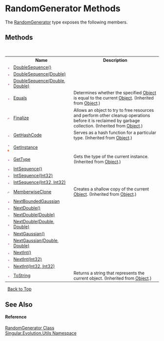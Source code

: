 # RandomGenerator Methods
 

The <a href="0a7f0aa3-9689-dee5-3781-57ec96d060c4">RandomGenerator</a> type exposes the following members.


## Methods
&nbsp;<table><tr><th></th><th>Name</th><th>Description</th></tr><tr><td>![Public method](media/pubmethod.gif "Public method")</td><td><a href="4a12cf5a-c75c-445a-3539-22b1e9b7f015">DoubleSequence()</a></td><td /></tr><tr><td>![Public method](media/pubmethod.gif "Public method")</td><td><a href="d31bf127-cc3b-a3ec-75ce-89426a61657e">DoubleSequence(Double)</a></td><td /></tr><tr><td>![Public method](media/pubmethod.gif "Public method")</td><td><a href="89d4fbde-eb06-82c1-fea0-dac55d0be961">DoubleSequence(Double, Double)</a></td><td /></tr><tr><td>![Public method](media/pubmethod.gif "Public method")</td><td><a href="http://msdn2.microsoft.com/en-us/library/bsc2ak47" target="_blank">Equals</a></td><td>
Determines whether the specified <a href="http://msdn2.microsoft.com/en-us/library/e5kfa45b" target="_blank">Object</a> is equal to the current <a href="http://msdn2.microsoft.com/en-us/library/e5kfa45b" target="_blank">Object</a>.
 (Inherited from <a href="http://msdn2.microsoft.com/en-us/library/e5kfa45b" target="_blank">Object</a>.)</td></tr><tr><td>![Protected method](media/protmethod.gif "Protected method")</td><td><a href="http://msdn2.microsoft.com/en-us/library/4k87zsw7" target="_blank">Finalize</a></td><td>
Allows an object to try to free resources and perform other cleanup operations before it is reclaimed by garbage collection.
 (Inherited from <a href="http://msdn2.microsoft.com/en-us/library/e5kfa45b" target="_blank">Object</a>.)</td></tr><tr><td>![Public method](media/pubmethod.gif "Public method")</td><td><a href="http://msdn2.microsoft.com/en-us/library/zdee4b3y" target="_blank">GetHashCode</a></td><td>
Serves as a hash function for a particular type.
 (Inherited from <a href="http://msdn2.microsoft.com/en-us/library/e5kfa45b" target="_blank">Object</a>.)</td></tr><tr><td>![Public method](media/pubmethod.gif "Public method")![Static member](media/static.gif "Static member")</td><td><a href="bc9c223a-e4b5-7fe2-e389-710ae0380b37">GetInstance</a></td><td /></tr><tr><td>![Public method](media/pubmethod.gif "Public method")</td><td><a href="http://msdn2.microsoft.com/en-us/library/dfwy45w9" target="_blank">GetType</a></td><td>
Gets the type of the current instance.
 (Inherited from <a href="http://msdn2.microsoft.com/en-us/library/e5kfa45b" target="_blank">Object</a>.)</td></tr><tr><td>![Public method](media/pubmethod.gif "Public method")</td><td><a href="2dbaae02-742c-4dad-4df5-9015ae36d3a2">IntSequence()</a></td><td /></tr><tr><td>![Public method](media/pubmethod.gif "Public method")</td><td><a href="5d7803ab-3425-00bc-864b-4fc21d234411">IntSequence(Int32)</a></td><td /></tr><tr><td>![Public method](media/pubmethod.gif "Public method")</td><td><a href="670db6c4-a953-43a9-eacf-be3d8ebbd6b8">IntSequence(Int32, Int32)</a></td><td /></tr><tr><td>![Protected method](media/protmethod.gif "Protected method")</td><td><a href="http://msdn2.microsoft.com/en-us/library/57ctke0a" target="_blank">MemberwiseClone</a></td><td>
Creates a shallow copy of the current <a href="http://msdn2.microsoft.com/en-us/library/e5kfa45b" target="_blank">Object</a>.
 (Inherited from <a href="http://msdn2.microsoft.com/en-us/library/e5kfa45b" target="_blank">Object</a>.)</td></tr><tr><td>![Public method](media/pubmethod.gif "Public method")</td><td><a href="87450df6-875d-9de7-3a0f-44963211a650">NextBoundedGaussian</a></td><td /></tr><tr><td>![Public method](media/pubmethod.gif "Public method")</td><td><a href="c9134dd6-3419-80a4-ab19-c31b0ff2add0">NextDouble()</a></td><td /></tr><tr><td>![Public method](media/pubmethod.gif "Public method")</td><td><a href="65a0ce03-13bc-d7da-c658-7506ce83d600">NextDouble(Double)</a></td><td /></tr><tr><td>![Public method](media/pubmethod.gif "Public method")</td><td><a href="2c50c055-3dbd-4f80-2536-2df29297f8d8">NextDouble(Double, Double)</a></td><td /></tr><tr><td>![Public method](media/pubmethod.gif "Public method")</td><td><a href="9e11e79f-0c08-b5a3-0720-8828fc1f93e4">NextGaussian()</a></td><td /></tr><tr><td>![Public method](media/pubmethod.gif "Public method")</td><td><a href="9b307a2b-530c-9f96-5f9e-706e920371ce">NextGaussian(Double, Double)</a></td><td /></tr><tr><td>![Public method](media/pubmethod.gif "Public method")</td><td><a href="98f3f261-d07b-4b67-c194-999ae038a7ad">NextInt()</a></td><td /></tr><tr><td>![Public method](media/pubmethod.gif "Public method")</td><td><a href="2d52f876-1094-709e-2a28-e0986f971979">NextInt(Int32)</a></td><td /></tr><tr><td>![Public method](media/pubmethod.gif "Public method")</td><td><a href="22629618-d695-a4aa-ebf5-3abc8687e802">NextInt(Int32, Int32)</a></td><td /></tr><tr><td>![Public method](media/pubmethod.gif "Public method")</td><td><a href="http://msdn2.microsoft.com/en-us/library/7bxwbwt2" target="_blank">ToString</a></td><td>
Returns a string that represents the current object.
 (Inherited from <a href="http://msdn2.microsoft.com/en-us/library/e5kfa45b" target="_blank">Object</a>.)</td></tr></table>&nbsp;
<a href="#randomgenerator-methods">Back to Top</a>

## See Also


#### Reference
<a href="0a7f0aa3-9689-dee5-3781-57ec96d060c4">RandomGenerator Class</a><br /><a href="bb7b030e-87d6-8095-f2c6-b0b821b0d323">Singular.Evolution.Utils Namespace</a><br />